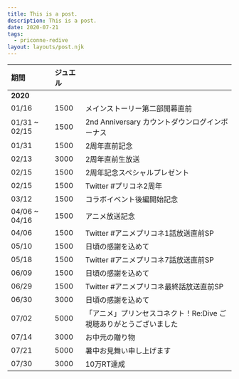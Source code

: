 ```yaml
---
title: This is a post.
description: This is a post.
date: 2020-07-21
tags:
  - priconne-redive
layout: layouts/post.njk
---
```


期間|ジュエル|&nbsp;
:---|:-------|:-----
**2020** | &nbsp; | &nbsp;
01/16 | 1500 | メインストーリー第二部開幕直前
01/31 ~ 02/15 | 1500 | 2nd Anniversary カウントダウンログインボーナス
01/31 | 1500 | 2周年直前記念
02/13 | 3000 | 2周年直前生放送
02/15 | 1500 | 2周年記念スペシャルプレゼント
02/15 | 1500 | Twitter #プリコネ2周年
03/12 | 1500 | コラボイベント後編開始記念
04/06 ~ 04/16 | 1500 | アニメ放送記念
04/06 | 1500 | Twitter #アニメプリコネ1話放送直前SP
05/10 | 1500 | 日頃の感謝を込めて
05/18 | 1500 | Twitter #アニメプリコネ7話放送直前SP
06/09 | 1500 | 日頃の感謝を込めて
06/29 | 1500 | Twitter #アニメプリコネ最終話放送直前SP
06/30 | 3000 | 日頃の感謝を込めて
07/02 | 5000 | 「アニメ」プリンセスコネクト！Re:Dive ご視聴ありがとうございました
07/14 | 3000 | お中元の贈り物
07/21 | 5000 | 暑中お見舞い申し上げます
07/30 | 3000 | 10万RT達成
